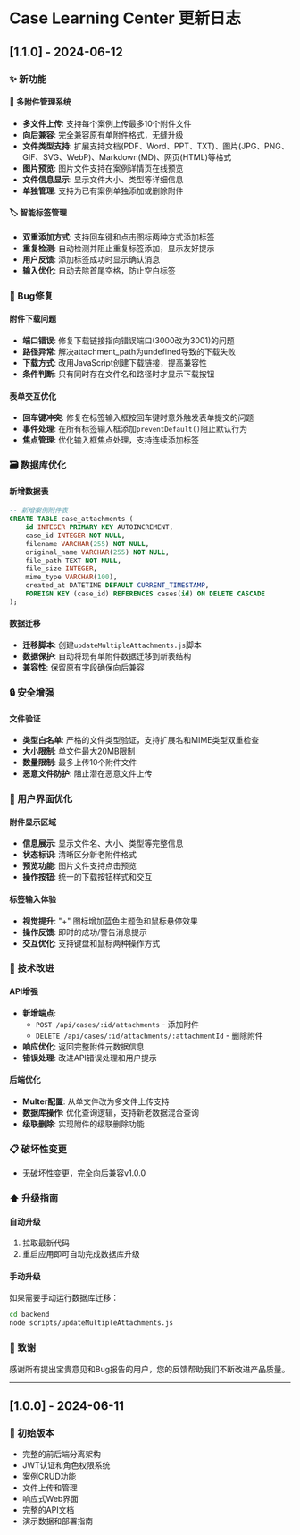 # Case Learning Center 更新日志

## [1.1.0] - 2024-06-12

### ✨ 新功能

#### 🚀 多附件管理系统
- **多文件上传**: 支持每个案例上传最多10个附件文件
- **向后兼容**: 完全兼容原有单附件格式，无缝升级
- **文件类型支持**: 扩展支持文档(PDF、Word、PPT、TXT)、图片(JPG、PNG、GIF、SVG、WebP)、Markdown(MD)、网页(HTML)等格式
- **图片预览**: 图片文件支持在案例详情页在线预览
- **文件信息显示**: 显示文件大小、类型等详细信息
- **单独管理**: 支持为已有案例单独添加或删除附件

#### 🏷️ 智能标签管理
- **双重添加方式**: 支持回车键和点击图标两种方式添加标签
- **重复检测**: 自动检测并阻止重复标签添加，显示友好提示
- **用户反馈**: 添加标签成功时显示确认消息
- **输入优化**: 自动去除首尾空格，防止空白标签

### 🔧 Bug修复

#### 附件下载问题
- **端口错误**: 修复下载链接指向错误端口(3000改为3001)的问题
- **路径异常**: 解决attachment_path为undefined导致的下载失败
- **下载方式**: 改用JavaScript创建下载链接，提高兼容性
- **条件判断**: 只有同时存在文件名和路径时才显示下载按钮

#### 表单交互优化
- **回车键冲突**: 修复在标签输入框按回车键时意外触发表单提交的问题
- **事件处理**: 在所有标签输入框添加`preventDefault()`阻止默认行为
- **焦点管理**: 优化输入框焦点处理，支持连续添加标签

### 🗃️ 数据库优化

#### 新增数据表
```sql
-- 新增案例附件表
CREATE TABLE case_attachments (
    id INTEGER PRIMARY KEY AUTOINCREMENT,
    case_id INTEGER NOT NULL,
    filename VARCHAR(255) NOT NULL,
    original_name VARCHAR(255) NOT NULL,
    file_path TEXT NOT NULL,
    file_size INTEGER,
    mime_type VARCHAR(100),
    created_at DATETIME DEFAULT CURRENT_TIMESTAMP,
    FOREIGN KEY (case_id) REFERENCES cases(id) ON DELETE CASCADE
);
```

#### 数据迁移
- **迁移脚本**: 创建`updateMultipleAttachments.js`脚本
- **数据保护**: 自动将现有单附件数据迁移到新表结构
- **兼容性**: 保留原有字段确保向后兼容

### 🔒 安全增强

#### 文件验证
- **类型白名单**: 严格的文件类型验证，支持扩展名和MIME类型双重检查
- **大小限制**: 单文件最大20MB限制
- **数量限制**: 最多上传10个附件文件
- **恶意文件防护**: 阻止潜在恶意文件上传

### 🎨 用户界面优化

#### 附件显示区域
- **信息展示**: 显示文件名、大小、类型等完整信息
- **状态标识**: 清晰区分新老附件格式
- **预览功能**: 图片文件支持点击预览
- **操作按钮**: 统一的下载按钮样式和交互

#### 标签输入体验
- **视觉提升**: "+" 图标增加蓝色主题色和鼠标悬停效果
- **操作反馈**: 即时的成功/警告消息提示
- **交互优化**: 支持键盘和鼠标两种操作方式

### 🔧 技术改进

#### API增强
- **新增端点**: 
  - `POST /api/cases/:id/attachments` - 添加附件
  - `DELETE /api/cases/:id/attachments/:attachmentId` - 删除附件
- **响应优化**: 返回完整附件元数据信息
- **错误处理**: 改进API错误处理和用户提示

#### 后端优化
- **Multer配置**: 从单文件改为多文件上传支持
- **数据库操作**: 优化查询逻辑，支持新老数据混合查询
- **级联删除**: 实现附件的级联删除功能

### 📋 破坏性变更
- 无破坏性变更，完全向后兼容v1.0.0

### ⬆️ 升级指南

#### 自动升级
1. 拉取最新代码
2. 重启应用即可自动完成数据库升级

#### 手动升级
如果需要手动运行数据库迁移：
```bash
cd backend
node scripts/updateMultipleAttachments.js
```

### 🙏 致谢
感谢所有提出宝贵意见和Bug报告的用户，您的反馈帮助我们不断改进产品质量。

---

## [1.0.0] - 2024-06-11

### 🎉 初始版本
- 完整的前后端分离架构
- JWT认证和角色权限系统
- 案例CRUD功能
- 文件上传和管理
- 响应式Web界面
- 完整的API文档
- 演示数据和部署指南 